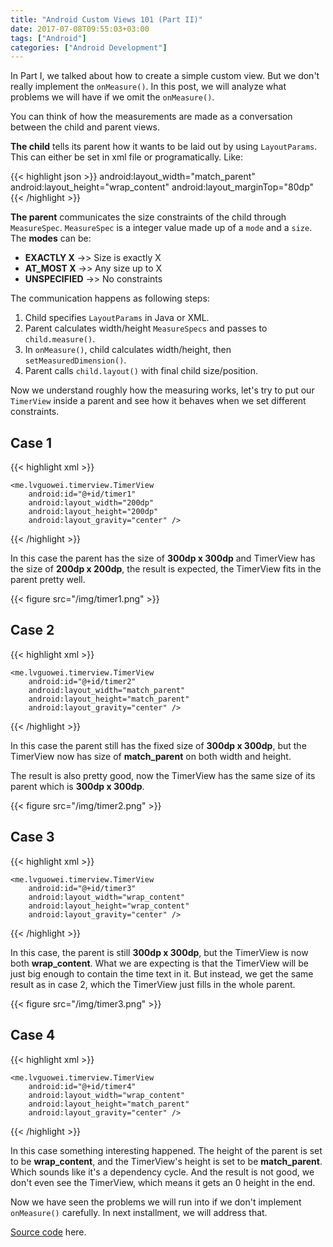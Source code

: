 ```yaml
---
title: "Android Custom Views 101 (Part II)"
date: 2017-07-08T09:55:03+03:00
tags: ["Android"]
categories: ["Android Development"]
---
```


In Part I, we talked about how to create a simple custom view. But we don't really implement the `onMeasure()`. In this post, we will analyze what problems we will have if we omit the `onMeasure()`.

You can think of how the measurements are made as a conversation between the child and parent views.

**The child** tells its parent how it wants to be laid out by using `LayoutParams`. This can either be set in xml file or programatically. Like:

{{< highlight json >}}
android:layout_width="match_parent"
android:layout_height="wrap_content"
android:layout_marginTop="80dp"
{{< /highlight >}}

**The parent** communicates the size constraints of the child through `MeasureSpec`. `MeasureSpec` is a integer value made up of a `mode` and a `size`. The **modes** can be:

- **EXACTLY X** ->> Size is exactly X
- **AT_MOST X** ->> Any size up to X
- **UNSPECIFIED** ->> No constraints

The communication happens as following steps:

1. Child specifies `LayoutParams` in Java or XML.
2. Parent calculates width/height `MeasureSpecs` and passes to `child.measure()`.
3. In `onMeasure()`, child calculates width/height, then `setMeasuredDimension()`.
4. Parent calls `child.layout()` with final child size/position.

Now we understand roughly how the measuring works, let's try to put our `TimerView` inside a parent and see how it behaves when we set different constraints.

## Case 1
{{< highlight xml >}}
<FrameLayout
    android:id="@+id/parent1"
    android:layout_width="300dp"
    android:layout_height="300dp"
    android:layout_gravity="center_horizontal"
    android:background="@android:color/darker_gray">

    <me.lvguowei.timerview.TimerView
        android:id="@+id/timer1"
        android:layout_width="200dp"
        android:layout_height="200dp"
        android:layout_gravity="center" />
</FrameLayout>
{{< /highlight >}}

In this case the parent has the size of **300dp x 300dp** and TimerView has the size of **200dp x 200dp**, the result is expected, the TimerView fits in the parent pretty well.

{{< figure src="/img/timer1.png" >}}

## Case 2

{{< highlight xml >}}

<FrameLayout
    android:id="@+id/parent2"
    android:layout_width="300dp"
    android:layout_height="300dp"
    android:layout_gravity="center_horizontal"
    android:background="@android:color/darker_gray">

    <me.lvguowei.timerview.TimerView
        android:id="@+id/timer2"
        android:layout_width="match_parent"
        android:layout_height="match_parent"
        android:layout_gravity="center" />
</FrameLayout>
{{< /highlight >}}

In this case the parent still has the fixed size of **300dp x 300dp**, but the TimerView now has size of **match_parent** on both width and height.

The result is also pretty good, now the TimerView has the same size of its parent which is **300dp x 300dp**.


{{< figure src="/img/timer2.png" >}}

## Case 3

{{< highlight xml >}}

<FrameLayout
    android:id="@+id/parent3"
    android:layout_width="300dp"
    android:layout_height="300dp"
    android:layout_gravity="center_horizontal"
    android:background="@android:color/darker_gray">

    <me.lvguowei.timerview.TimerView
        android:id="@+id/timer3"
        android:layout_width="wrap_content"
        android:layout_height="wrap_content"
        android:layout_gravity="center" />
</FrameLayout>
{{< /highlight >}}

In this case, the parent is still **300dp x 300dp**, but the TimerView is now both **wrap_content**. What we are expecting is that the TimerView will be just big enough to contain the time text in it. But instead, we get the same result as in case 2, which the TimerView just fills in the whole parent.

{{< figure src="/img/timer3.png" >}}

## Case 4

{{< highlight xml >}}

<FrameLayout
    android:id="@+id/parent4"
    android:layout_width="300dp"
    android:layout_height="wrap_content"
    android:layout_gravity="center_horizontal"
    android:background="@android:color/darker_gray">

    <me.lvguowei.timerview.TimerView
        android:id="@+id/timer4"
        android:layout_width="wrap_content"
        android:layout_height="match_parent"
        android:layout_gravity="center" />
</FrameLayout>
{{< /highlight >}}

In this case something interesting happened. The height of the parent is set to be **wrap_content**, and the TimerView's height is set to be **match_parent**. Which sounds like it's a dependency cycle. And the result is not good, we don't even see the TimerView, which means it gets an 0 height in the end.

Now we have seen the problems we will run into if we don't implement `onMeasure()` carefully. In next installment, we will address that.

[Source code](https://github.com/lvguowei/TimerView/tree/8ff6ee3933ad89799cef8f37b1ed57ce07bfba40) here.
